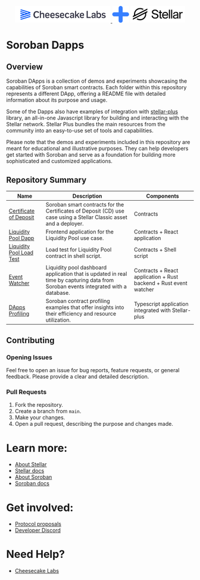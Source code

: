 
<p align="center">
  <a href="https://cheesecakelabs.com/en/">
    <img src="images/cheesecake-labs-logo.png" width="51%" alt="Logo">
  </a>
  <img src="images/blue_plus_icon.png" width="9%">
  <a href="https://www.stellar.org/learn/intro-to-stellar">
    <img src="images/stellar-logo.png" width="29%" title="Stellar">
  </a>
</p>

# Soroban Dapps

## Overview

Soroban DApps is a collection of demos and experiments showcasing the capabilities of Soroban smart contracts. Each folder within this repository represents a different DApp, offering a README file with detailed information about its purpose and usage.

Some of the Dapps also have examples of integration with [stellar-plus](https://www.npmjs.com/package/stellar-plus) library, an all-in-one Javascript library for building and interacting with the Stellar network. Stellar Plus bundles the main resources from the community into an easy-to-use set of tools and capabilities.

Please note that the demos and experiments included in this repository are meant for educational and illustrative purposes. They can help developers get started with Soroban and serve as a foundation for building more sophisticated and customized applications.

## Repository Summary

| Name                                                           | Description                                                                                                                         | Components                                                        |
| -------------------------------------------------------------- | ----------------------------------------------------------------------------------------------------------------------------------- | ----------------------------------------------------------------- |
| [Certificate of Deposit](certificate-of-deposit/README.md)     | Soroban smart contracts for the Certificates of Deposit (CD) use case using a Stellar Classic asset and a deployer.                 | Contracts                                                         |
| [Liquidity Pool Dapp](liquidity-pool/README.md)                | Frontend application for the Liquidity Pool use case.                                                                               | Contracts + React application                                     |
| [Liquidity Pool Load Test](liquidity-pool/load-test/README.md) | Load test for Liquidity Pool contract in shell script.                                                                              | Contracts + Shell script                                          |
| [Event Watcher](event-watcher/README.md)                       | Liquidity pool dashboard application that is updated in real time by capturing data from Soroban events integrated with a database. | Contracts + React application + Rust backend + Rust event watcher |
| [DApps Profiling](dapps-profiling/readme.md)                   | Soroban contract profiling examples that offer insights into their efficiency and resource utilization.                             | Typescript application integrated with Stellar-plus               |

## Contributing

### Opening Issues

Feel free to open an issue for bug reports, feature requests, or general feedback. Please provide a clear and detailed description.

### Pull Requests

1. Fork the repository.
2. Create a branch from `main`.
3. Make your changes.
4. Open a pull request, describing the purpose and changes made.

# Learn more:
- [About Stellar](https://www.stellar.org/learn/intro-to-stellar)  
- [Stellar docs](https://developers.stellar.org/docs/)  
- [About Soroban](https://soroban.stellar.org/)  
- [Soroban docs](https://soroban.stellar.org/docs)  

# Get involved:
- [Protocol proposals](https://github.com/stellar/stellar-protocol)
- [Developer Discord](https://discord.gg/stellardev)

# Need Help?
- [Cheesecake Labs](https://cheesecakelabs.com/contact/)

